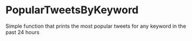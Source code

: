 # PopularTweetsByKeyword
Simple function that prints the most popular tweets for any keyword in the past 24 hours

